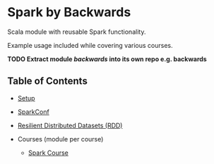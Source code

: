 # Spark by Backwards

Scala module with reusable Spark functionality.

Example usage included while covering various courses.

**TODO Extract module _backwards_ into its own repo e.g. backwards**

## Table of Contents

- [Setup](docs/setup.md)

- [SparkConf](docs/spark-conf.md)

- [Resilient Distributed Datasets (RDD)](docs/rdd.md)

- Courses (module per course)

  - [Spark Course](spark-course/README.md)